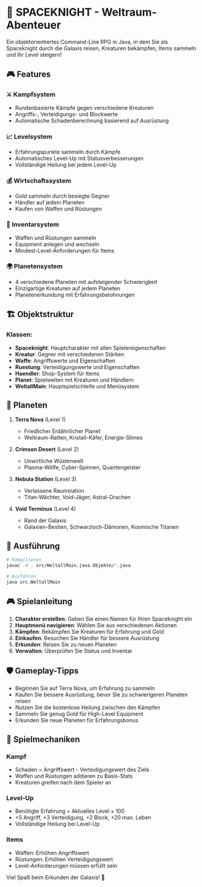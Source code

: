 # 🚀 SPACEKNIGHT - Weltraum-Abenteuer

Ein objektorientiertes Command-Line RPG in Java, in dem Sie als Spaceknight durch die Galaxis reisen, Kreaturen bekämpfen, Items sammeln und Ihr Level steigern!

## 🎮 Features

### ⚔️ Kampfsystem
- Rundenbasierte Kämpfe gegen verschiedene Kreaturen
- Angriffs-, Verteidigungs- und Blockwerte
- Automatische Schadenberechnung basierend auf Ausrüstung

### 📈 Levelsystem
- Erfahrungspunkte sammeln durch Kämpfe
- Automatisches Level-Up mit Statusverbesserungen
- Vollständige Heilung bei jedem Level-Up

### 💰 Wirtschaftssystem
- Gold sammeln durch besiegte Gegner
- Händler auf jedem Planeten
- Kaufen von Waffen und Rüstungen

### 🎒 Inventarsystem
- Waffen und Rüstungen sammeln
- Equipment anlegen und wechseln
- Mindest-Level-Anforderungen für Items

### 🌍 Planetensystem
- 4 verschiedene Planeten mit aufsteigender Schwierigkeit
- Einzigartige Kreaturen auf jedem Planeten
- Planetenerkundung mit Erfahrungsbelohnungen

## 🏗️ Objektstruktur

### Klassen:
- **Spaceknight**: Hauptcharakter mit allen Spielereigenschaften
- **Kreatur**: Gegner mit verschiedenen Stärken
- **Waffe**: Angriffswerte und Eigenschaften
- **Ruestung**: Verteidigungswerte und Eigenschaften  
- **Haendler**: Shop-System für Items
- **Planet**: Spielwelten mit Kreaturen und Händlern
- **WeltallMain**: Hauptspielschleife und Menüsystem

## 🎯 Planeten

1. **Terra Nova** (Level 1)
   - Friedlicher Erdähnlicher Planet
   - Weltraum-Ratten, Kristall-Käfer, Energie-Slimes

2. **Crimson Desert** (Level 2)
   - Unwirtliche Wüstenwelt
   - Plasma-Wölfe, Cyber-Spinnen, Quantengeister

3. **Nebula Station** (Level 3)
   - Verlassene Raumstation
   - Titan-Wächter, Void-Jäger, Astral-Drachen

4. **Void Terminus** (Level 4)
   - Rand der Galaxis
   - Galaxien-Bestien, Schwarzloch-Dämonen, Kosmische Titanen

## 🚀 Ausführung

```bash
# Kompilieren
javac -d . src/WeltallMain.java Objekte/*.java

# Ausführen
java src.WeltallMain
```

## 🎮 Spielanleitung

1. **Charakter erstellen**: Geben Sie einen Namen für Ihren Spaceknight ein
2. **Hauptmenü navigieren**: Wählen Sie aus verschiedenen Aktionen
3. **Kämpfen**: Bekämpfen Sie Kreaturen für Erfahrung und Gold
4. **Einkaufen**: Besuchen Sie Händler für bessere Ausrüstung
5. **Erkunden**: Reisen Sie zu neuen Planeten
6. **Verwalten**: Überprüfen Sie Status und Inventar

## 🛡️ Gameplay-Tipps

- Beginnen Sie auf Terra Nova, um Erfahrung zu sammeln
- Kaufen Sie bessere Ausrüstung, bevor Sie zu schwierigeren Planeten reisen
- Nutzen Sie die kostenlose Heilung zwischen den Kämpfen
- Sammeln Sie genug Gold für High-Level Equipment
- Erkunden Sie neue Planeten für Erfahrungsbonus

## 🎲 Spielmechaniken

### Kampf
- Schaden = Angriffswert - Verteidigungswert des Ziels
- Waffen und Rüstungen addieren zu Basis-Stats
- Kreaturen greifen nach dem Spieler an

### Level-Up
- Benötigte Erfahrung = Aktuelles Level × 100
- +5 Angriff, +3 Verteidigung, +2 Block, +20 max. Leben
- Vollständige Heilung bei Level-Up

### Items
- Waffen: Erhöhen Angriffswert
- Rüstungen: Erhöhen Verteidigungswert
- Level-Anforderungen müssen erfüllt sein

Viel Spaß beim Erkunden der Galaxis! 🌌
